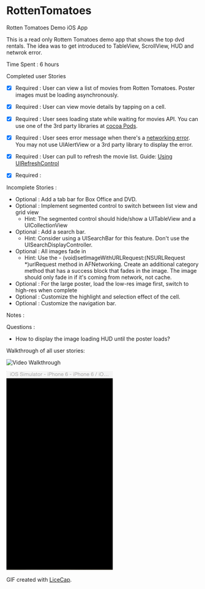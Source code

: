 # RottenTomatoes
Rotten Tomatoes Demo iOS App


This is a read only Rottem Tomatoes demo app that shows the top dvd rentals. 
The idea was to get introduced to TableView, ScrollView, HUD and netwrok error.

Time Spent : 6 hours

Completed user Stories

* [x] Required : User can view a list of movies from Rotten Tomatoes. Poster images must be loading asynchronously.
* [x] Required : User can view movie details by tapping on a cell.
* [x] Required : User sees loading state while waiting for movies API. You can use one of the 3rd party libraries at [cocoa Pods](http://cocoapods.wantedly.com?q=hud).
* [x] Required : User sees error message when there's a [networking error](http://forums.androidcentral.com/attachments/google-nexus-10-tablet/51236d1355614625t-facebook-network-error-no-internet-connection-screenshot_2012-12-15-15-15-05.png). You may not use UIAlertView or a 3rd party library to display the error. 
* [x] Required : User can pull to refresh the movie list. Guide: [Using UIRefreshControl](http://courses.codepath.com/courses/ios_for_designers/pages/using_uirefreshcontrol)
* [x] Required : 


Incomplete Stories : 

* Optional : Add a tab bar for Box Office and DVD.
* Optional : Implement segmented control to switch between list view and grid view
  * Hint: The segmented control should hide/show a UITableView and a UICollectionView
* Optional : Add a search bar.
  * Hint: Consider using a UISearchBar for this feature. Don't use the UISearchDisplayController.
* Optional : All images fade in 
  * Hint: Use the - (void)setImageWithURLRequest:(NSURLRequest *)urlRequest method in AFNetworking. Create an additional category method that has a success block that fades in the image. The image should only fade in if it's coming from network, not cache.
* Optional : For the large poster, load the low-res image first, switch to high-res when complete
* Optional : Customize the highlight and selection effect of the cell.
* Optional : Customize the navigation bar.


Notes :

Questions :
* How to display the image loading HUD until the poster loads?

Walkthrough of all user stories:

![Video Walkthrough](RottenTomatoesDemo.gif)

![Video Walkthrough](RottenTomatoesHUD.gif)

GIF created with [LiceCap](http://www.cockos.com/licecap/).


